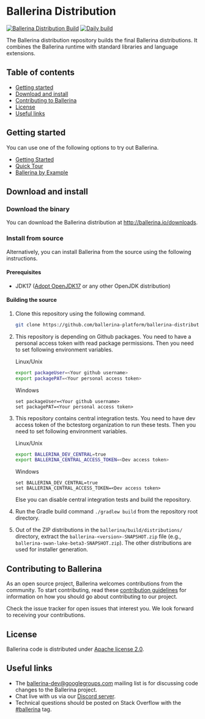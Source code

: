 # Ballerina Distribution
[![Ballerina Distribution Build](https://github.com/ballerina-platform/ballerina-distribution/workflows/Ballerina%20Distribution%20Build/badge.svg)](https://github.com/ballerina-platform/ballerina-distribution/actions?query=workflow%3A%22Ballerina+Distribution+Build%22)
[![Daily build](https://github.com/ballerina-platform/ballerina-distribution/workflows/Daily%20build/badge.svg)](https://github.com/ballerina-platform/ballerina-distribution/actions?query=workflow%3A%22Daily+build%22)

The Ballerina distribution repository builds the final Ballerina distributions. It combines the Ballerina runtime with standard libraries and language extensions.

## Table of contents

- [Getting started](#getting-started)
- [Download and install](#download-and-install)
- [Contributing to Ballerina](#contributing-to-ballerina)
- [License](#license)
- [Useful links](#useful-links)

## Getting started

You can use one of the following options to try out Ballerina.

* [Getting Started](https://ballerina.io/learn/getting-started/)
* [Quick Tour](https://ballerina.io/learn/quick-tour/)
* [Ballerina by Example](https://ballerina.io/learn/by-example/)

## Download and install

### Download the binary

You can download the Ballerina distribution at http://ballerina.io/downloads.

### Install from source

Alternatively, you can install Ballerina from the source using the following instructions.

#### Prerequisites

* JDK17 ([Adopt OpenJDK17](https://adoptopenjdk.net/) or any other OpenJDK distribution)

#### Building the source

1. Clone this repository using the following command.

    ```bash
    git clone https://github.com/ballerina-platform/ballerina-distribution
    ```
2. This repository is depending on Github packages. You need to have a personal access token with read package permissions. Then you need to set following environment variables.
    
    Linux/Unix
    ```bash
    export packageUser=<Your github username>
    export packagePAT=<Your personal access token>
    ```
    
    Windows
    ```batch
    set packageUser=<Your github username>
    set packagePAT=<Your personal access token>
    ```
3. This repository contains central integration tests. You need to have dev access token of the bctestorg organization to run these tests. Then you need to set following environment variables. 

   Linux/Unix
    ```bash
    export BALLERINA_DEV_CENTRAL=true
    export BALLERINA_CENTRAL_ACCESS_TOKEN=<Dev access token>
    ```

   Windows
    ```batch
    set BALLERINA_DEV_CENTRAL=true
    set BALLERINA_CENTRAL_ACCESS_TOKEN=<Dev access token>
    ```
   Else you can disable central integration tests and build the repository.
   
4. Run the Gradle build command ``./gradlew build`` from the repository root directory.
5. Out of the ZIP distributions in the `ballerina/build/distributions/` directory, extract the `ballerina-<version>-SNAPSHOT.zip` file (e.g., `ballerina-swan-lake-beta3-SNAPSHOT.zip`). The other distributions are used for installer generation.

## Contributing to Ballerina

As an open source project, Ballerina welcomes contributions from the community. To start contributing, read these [contribution guidelines](https://github.com/ballerina-platform/ballerina-lang/blob/master/CONTRIBUTING.md) for information on how you should go about contributing to our project.

Check the issue tracker for open issues that interest you. We look forward to receiving your contributions.

## License

Ballerina code is distributed under [Apache license 2.0](https://github.com/ballerina-platform/ballerina-lang/blob/master/LICENSE).

## Useful links

* The ballerina-dev@googlegroups.com mailing list is for discussing code changes to the Ballerina project.
* Chat live with us via our [Discord server](https://discord.gg/ballerinalang).
* Technical questions should be posted on Stack Overflow with the [#ballerina](https://stackoverflow.com/questions/tagged/ballerina) tag.
